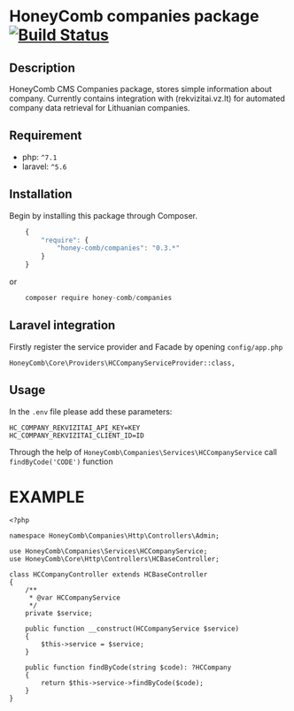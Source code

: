 # HoneyComb companies package [![Build Status](https://travis-ci.com/honey-comb/companies.svg?branch=master)](https://travis-ci.com/honey-comb/companies)

## Description

HoneyComb CMS Companies package, stores simple information about company.
Currently contains integration with (rekvizitai.vz.lt) for automated company data retrieval for Lithuanian companies.

## Requirement

 - php: `^7.1`
 - laravel: `^5.6`
 
 ## Installation

Begin by installing this package through Composer.

```js
	{
	    "require": {
	        "honey-comb/companies": "0.3.*"
	    }
	}
```
or
```js
    composer require honey-comb/companies
```

## Laravel integration

Firstly register the service provider and Facade by opening `config/app.php`

    HoneyComb\Core\Providers\HCCompanyServiceProvider::class,
    
## Usage

In the `.env` file please add these parameters:

    HC_COMPANY_REKVIZITAI_API_KEY=KEY
    HC_COMPANY_REKVIZITAI_CLIENT_ID=ID
    
Through the help of `HoneyComb\Companies\Services\HCCompanyService` call `findByCode('CODE')` function

# EXAMPLE

    <?php
    
    namespace HoneyComb\Companies\Http\Controllers\Admin;
    
    use HoneyComb\Companies\Services\HCCompanyService;
    use HoneyComb\Core\Http\Controllers\HCBaseController;
    
    class HCCompanyController extends HCBaseController
    {
        /**
         * @var HCCompanyService
         */
        private $service;
    
        public function __construct(HCCompanyService $service)
        {
            $this->service = $service;
        }
    
        public function findByCode(string $code): ?HCCompany
        {
            return $this->service->findByCode($code);
        }
    }
